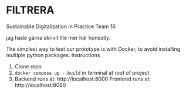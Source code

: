 # FILTRERA
Sustainable Digitalization in Practice Team 16

jag hade gärna skrivit lite mer här honestly.

The simplest way to test our prototype is with Docker, to avoid installing multiple python packages.
Instructions
1. Clone repo
2. ```docker compose up --build``` in terminal at root of project
3. Backend runs at: http://localhost:8000
   Frontend runs at: http://localhost:8080
